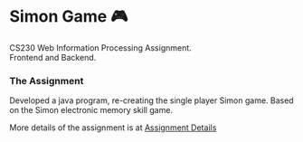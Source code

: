 # Simon Game 🎮
CS230 Web Information Processing Assignment. </br>
Frontend and Backend. 

### The Assignment
Developed a java program, re-creating the single player Simon game. Based on the Simon electronic memory skill game.

More details of the assignment is at [Assignment Details](https://github.com/khatington/Simon_Game/blob/main/CS230%20-%20Assignment%202.pdf)

